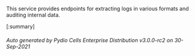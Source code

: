 






This service provides endpoints for extracting logs in various formats and auditing internal data.

[:summary]

###### Auto generated by Pydio Cells Enterprise Distribution v3.0.0-rc2 on 30-Sep-2021
